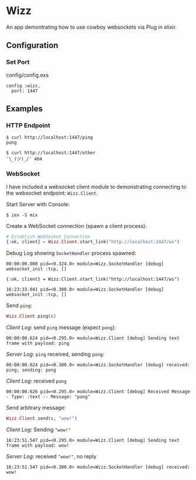 # Wizz

An app demontrating how to use cowboy websockets via Plug in elixir.

## Configuration

### Set Port

config/config.exs
```
config :wizz,
  port: 1447
```

## Examples

### HTTP Endpoint

```
$ curl http://localhost:1447/ping
pong
```

```
$ curl http://localhost:1447/other
¯\_(ツ)_/¯ 404
```

### WebSocket

I have included a websocket client module to demonstrating connecting to the
websocket endpoint: `Wizz.Client`.

Start Server with Console:
```
$ iex -S mix
```

Create a WebSocket connection (spawn a client process):
``` elixir
# Establish WebSocket Connection
{:ok, client} = Wizz.Client.start_link("http://localhost:1447/ws")
```

Debug Log showing `SocketHandler` process spawned:
```
00:00:00.000 pid=<0.324.0> module=Wizz.SocketHandler [debug] websocket_init :tcp, []
```

```
{:ok, client} = Wizz.Client.start_link("http://localhost:1447/ws")
```

```
16:23:33.041 pid=<0.300.0> module=Wizz.SocketHandler [debug] websocket_init :tcp, []
```

Send `ping`:
``` elixir
Wizz.Client.ping(c)
```

_Client Log_: send `ping` message (expect `pong`):
```
00:00:00.624 pid=<0.295.0> module=Wizz.Client [debug] Sending text frame with payload: ping
```

_Server Log_: `ping` received, sending `pong`:
```
00:00:00.624 pid=<0.300.0> module=Wizz.SocketHandler [debug] received: ping; sending: pong
```

_Client Log_: received `pong`
```
00:00:00.626 pid=<0.295.0> module=Wizz.Client [debug] Received Message - Type: :text -- Message: "pong"
```

Send arbitrary message:

``` elixir
Wizz.Client.send(c, "wow!")
```

_Client Log_: Sending `"wow!"`
```
16:23:51.547 pid=<0.295.0> module=Wizz.Client [debug] Sending text frame with payload: wow!
```

_Server Log_: received `"wow!"`, no reply
```
16:23:51.547 pid=<0.300.0> module=Wizz.SocketHandler [debug] received: wow!
```

